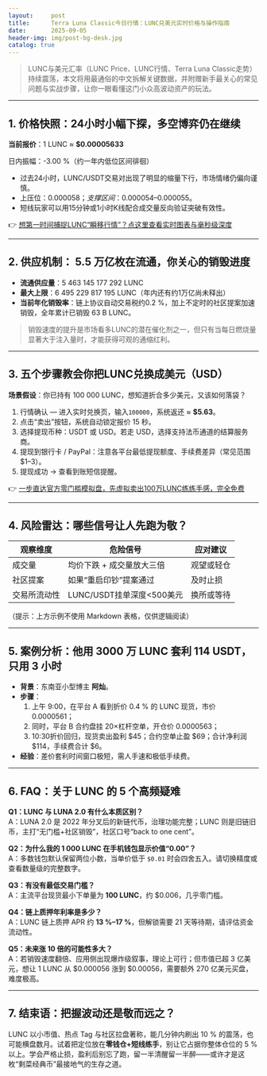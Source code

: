 ```yaml
---
layout:     post
title:      Terra Luna Classic今日行情：LUNC兑美元实时价格与操作指南
date:       2025-09-05
header-img: img/post-bg-desk.jpg
catalog: true
---
```


> LUNC与美元汇率（LUNC Price、LUNC行情、Terra Luna Classic走势）持续震荡，本文将用最通俗的中文拆解关键数据，并附赠新手最关心的常见问题与实战步骤，让你一眼看懂这门小众高波动资产的玩法。

---

## 1. 价格快照：24小时小幅下探，多空博弈仍在继续

**当前报价**：1 LUNC ≈ **$0.00005633**

日内振幅：-3.00 %（约一年内低位区间徘徊）

- 过去24小时，LUNC/USDT交易对出现了明显的缩量下行，市场情绪仍偏向谨慎。  
- 上压位：$0.000058；支撑区间：$0.000054–0.000055。  
- 短线玩家可以用15分钟或1小时K线配合成交量反向验证突破有效性。  

👉 [想第一时间捕捉LUNC“瞬移行情”？点这里查看实时图表与毫秒级深度](https://okxdog.com/)

---

## 2. 供应机制： 5.5 万亿枚在流通，你关心的销毁进度

- **流通供应量**：5 463 145 177 292 LUNC  
- **最大上限**：6 495 229 817 195 LUNC（年内还有约1万亿尚未释出）  
- **当前年化销毁率**：链上协议自动交易税约0.2 %，加上不定时的社区提案加速销毁，全年累计已销毁 63 B LUNC。  
> 销毁速度的提升是市场看多LUNC的潜在催化剂之一，但只有当每日燃烧量显著大于注入量时，才能获得可观的通缩红利。

---

## 3. 五个步骤教会你把LUNC兑换成美元（USD）

**场景假设**：你已持有 100 000 LUNC，想知道折合多少美元，又该如何落袋？

1. 行情确认 — 进入实时兑换页，输入`100000`，系统返还 ≈ **$5.63**。  
2. 点击“卖出”按钮，系统自动锁定报价 15 秒。  
3. 选择提现币种：USDT 或 USD。若走 USD，选择支持法币通道的结算服务商。  
4. 提现到银行卡 / PayPal：注意各平台最低提现额度、手续费差异（常见范围$1–3）。  
5. 提现成功 → 查看到账短信提醒。  

👉 [一步直达官方零门槛模拟盘，先虚拟卖出100万LUNC练练手感，完全免费](https://okxdog.com/)

---

## 4. 风险雷达：哪些信号让人先跑为敬？

| 观察维度 | 危险信号 | 应对建议 |
|---------|---------|----------|
| 成交量 | 均价下跌 + 成交量放大三倍 | 观望或轻仓 |
| 社区提案 | 如果“重启印钞”提案通过 | 及时止损 |
| 交易所流动性 | LUNC/USDT挂单深度<500美元 | 换所或等待 |

（提示：上方示例不使用 Markdown 表格，仅供逻辑阅读）

---

## 5. 案例分析：他用 3000 万 LUNC 套利 114 USDT，只用 3 小时

- **背景**：东南亚小型博主 **阿灿**。  
- **步骤**：  
  1) 上午 9:00，在平台 A 看到折价 0.4 % 的 LUNC 现货，市价 0.0000561；  
  2) 同时，平台 B 合约盘挂 20×杠杆空单，开仓价 0.0000563；  
  3) 10:30折价回归，现货卖出盈利 $45；合约空单止盈 $69；合计净利润 $114，手续费合计 $6。  
- **经验**：差价套利时间窗口极短，需人手速和极低手续费。

---

## 6. FAQ：关于 LUNC 的 5 个高频疑难

**Q1：LUNC 与 LUNA 2.0 有什么本质区别？**  
A：LUNA 2.0 是 2022 年分叉后的新链代币，治理功能完整；LUNC 则是旧链旧币，主打“无门槛+社区销毁”，社区口号“back to one cent”。

**Q2：为什么我的 1 000 LUNC 在手机钱包显示价值“0.00”？**  
A：多数钱包默认保留两位小数，当单价低于 `$0.01` 时会四舍五入。请切换精度或查看数量级的完整数字。

**Q3：有没有最低交易门槛？**  
A：主流平台现货最小下单量为 **100 LUNC**，约 $0.006，几乎零门槛。

**Q4：链上质押年利率是多少？**  
A：LUNC 链上质押 APR 约 **13 %–17 %**，但解锁需要 21 天等待期，请评估资金流动性。

**Q5：未来涨 10 倍的可能性多大？**  
A：若销毁速度翻倍、应用侧出现爆炸级叙事，理论上可行；但市值已超 3 亿美元，想让 1 LUNC 从 $0.000056 涨到 $0.00056，需要额外 270 亿美元买盘，难度极高。

---

## 7. 结束语：把握波动还是敬而远之？

LUNC 以小市值、热点 Tag 与社区拉盘著称，能几分钟内刷出 10 % 的震荡，也可能横盘数月。试着把定位放在**零钱仓+短线练手**，别让它占据你整体仓位的 5 % 以上。学会严格止损，盈利后别忘了跑，留一半清醒留一半醉——或许才是这枚“剩菜经典币”最接地气的生存之道。